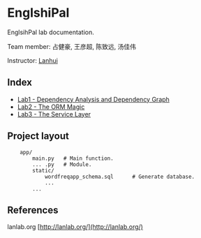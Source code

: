 # EnglshiPal

EnglsihPal  lab documentation.

Team member: 占健豪, 王彦超, 陈致远, 汤佳伟

Instructor: [Lanhui](http://lanlab.org/Biography.html)

## Index

* [Lab1 - Dependency Analysis and Dependency Graph](/EnglishPal/lab1/)
* [Lab2 - The ORM Magic](/EnglishPal/lab2/)
* [Lab3 - The Service Layer](/EnglishPal/lab3/)

## Project layout

``` 
    app/
        main.py   # Main function.
        ... .py   # Module.
        static/
        	wordfreqapp_schema.sql		# Generate database.
        	...
    	...
```

## References

lanlab.org [http://lanlab.org/](http://lanlab.org/)